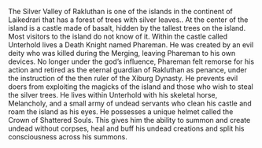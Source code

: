 The Silver Valley of Rakluthan is one of the islands in the continent of Laikedrari that has a forest of trees with silver leaves.. At the center of the island is a castle made of basalt, hidden by the tallest trees on the island. Most visitors to the island do not know of it. Within the castle called Unterhold lives a Death Knight named Phareman. He was created by an evil deity who was killed during the Merging, leaving Phareman to his own devices. No longer under the god’s influence, Phareman felt remorse for his action and retired as the eternal guardian of Rakluthan as penance, under the instruction of the then ruler of the Xiburg Dynasty. He prevents evil doers from exploiting the magicks of the island and those who wish to steal the silver trees. He lives within Unterhold with his skeletal horse, Melancholy, and a small army of undead servants who clean his castle and roam the island as his eyes. He possesses a unique helmet called the Crown of Shattered Souls. This gives him the ability to summon and create undead without corpses, heal and buff his undead creations and split his consciousness across his summons.